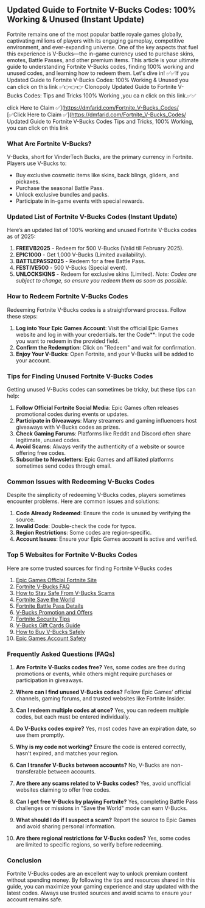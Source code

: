 ## Updated Guide to Fortnite V-Bucks Codes: 100% Working & Unused (Instant Update)

Fortnite remains one of the most popular battle royale games globally, captivating millions of players with its engaging gameplay, competitive environment, and ever-expanding universe. One of the key aspects that fuel this experience is V-Bucks—the in-game currency used to purchase skins, emotes, Battle Passes, and other premium items. This article is your ultimate guide to understanding Fortnite V-Bucks codes, finding 100% working and unused codes, and learning how to redeem them. Let's dive in!
 ✅✅If you
Updated Guide to Fortnite V-Bucks Codes: 100% Working & Unused    you can click on this link
✅👉👉👉 Clonopoly Updated Guide to Fortnite V-Bucks Codes:  Tips and Tricks 100% Working ,you ca n click on this link.✅✅

click Here to Claim ✅](https://dmfarid.com/Fortnite_V-Bucks_Codes/
[✅Click Here to Claim ✅](https://dmfarid.com/Fortnite_V-Bucks_Codes/ Updated Guide to Fortnite V-Bucks Codes Tips and Tricks, 100% Working, you can click on this link
### What Are Fortnite V-Bucks?

V-Bucks, short for VinderTech Bucks, are the primary currency in Fortnite. Players use V-Bucks to:

- Buy exclusive cosmetic items like skins, back blings, gliders, and pickaxes.
- Purchase the seasonal Battle Pass.
- Unlock exclusive bundles and packs.
- Participate in in-game events with special rewards.

### Updated List of Fortnite V-Bucks Codes (Instant Update)

Here’s an updated list of 100% working and unused Fortnite V-Bucks codes as of 2025:

1. **FREEVB2025** - Redeem for 500 V-Bucks (Valid till February 2025).
2. **EPIC1000** - Get 1,000 V-Bucks (Limited availability).
3. **BATTLEPASS2025** - Redeem for a free Battle Pass.
4. **FESTIVE500** - 500 V-Bucks (Special event).
5. **UNLOCKSKINS** - Redeem for exclusive skins (Limited).
*Note: Codes are subject to change, so ensure you redeem them as soon as possible.*

### How to Redeem Fortnite V-Bucks Codes

Redeeming Fortnite V-Bucks codes is a straightforward process. Follow these steps:

1. **Log into Your Epic Games Account**: Visit the official Epic Games website and log in with your credentials.
ter the Code**: Input the code you want to redeem in the provided field.
4. **Confirm the Redemption**: Click on "Redeem" and wait for confirmation.
5. **Enjoy Your V-Bucks**: Open Fortnite, and your V-Bucks will be added to your account.

### Tips for Finding Unused Fortnite V-Bucks Codes

Getting unused V-Bucks codes can sometimes be tricky, but these tips can help:

1. **Follow Official Fortnite Social Media**: Epic Games often releases promotional codes during events or updates.
2. **Participate in Giveaways**: Many streamers and gaming influencers host giveaways with V-Bucks codes as prizes.
3. **Check Gaming Forums**: Platforms like Reddit and Discord often share legitimate, unused codes.
4. **Avoid Scams**: Always verify the authenticity of a website or source offering free codes.
5. **Subscribe to Newsletters**: Epic Games and affiliated platforms sometimes send codes through email.

### Common Issues with Redeeming V-Bucks Codes

Despite the simplicity of redeeming V-Bucks codes, players sometimes encounter problems. Here are common issues and solutions:

1. **Code Already Redeemed**: Ensure the code is unused by verifying the source.
2. **Invalid Code**: Double-check the code for typos.
3. **Region Restrictions**: Some codes are region-specific.
4. **Account Issues**: Ensure your Epic Games account is active and verified.

### Top 5 Websites for Fortnite V-Bucks Codes

Here are some trusted sources for finding Fortnite V-Bucks codes

1. [Epic Games Official Fortnite Site](https://dmfarid.com/Fortnite_V-Bucks_Codes/)
2. [Fortnite V-Bucks FAQ](https://dmfarid.com/Fortnite_V-Bucks_Codes/)
3. [How to Stay Safe From V-Bucks Scams](https://dmfarid.com/Fortnite_V-Bucks_Codes/)
4. [Fortnite Save the World](https://dmfarid.com/Fortnite_V-Bucks_Codes/)
5. [Fortnite Battle Pass Details](https://dmfarid.com/Fortnite_V-Bucks_Codes/)
6. [V-Bucks Promotion and Offers](https://dmfarid.com/Fortnite_V-Bucks_Codes/)
7. [Fortnite Security Tips](https://dmfarid.com/Fortnite_V-Bucks_Codes/)
8. [V-Bucks Gift Cards Guide](https://dmfarid.com/Fortnite_V-Bucks_Codes/)
9. [How to Buy V-Bucks Safely](https://dmfarid.com/Fortnite_V-Bucks_Codes/)
10. [Epic Games Account Safety](https://dmfarid.com/Fortnite_V-Bucks_Codes/)


### Frequently Asked Questions (FAQs)

1. **Are Fortnite V-Bucks codes free?**
   Yes, some codes are free during promotions or events, while others might require purchases or participation in giveaways.

2. **Where can I find unused V-Bucks codes?**
   Follow Epic Games’ official channels, gaming forums, and trusted websites like Fortnite Insider.

3. **Can I redeem multiple codes at once?**
   Yes, you can redeem multiple codes, but each must be entered individually.

4. **Do V-Bucks codes expire?**
   Yes, most codes have an expiration date, so use them promptly.

5. **Why is my code not working?**
   Ensure the code is entered correctly, hasn’t expired, and matches your region.

6. **Can I transfer V-Bucks between accounts?**
   No, V-Bucks are non-transferable between accounts.

7. **Are there any scams related to V-Bucks codes?**
   Yes, avoid unofficial websites claiming to offer free codes.

8. **Can I get free V-Bucks by playing Fortnite?**
   Yes, completing Battle Pass challenges or missions in "Save the World" mode can earn V-Bucks.

9. **What should I do if I suspect a scam?**
   Report the source to Epic Games and avoid sharing personal information.

10. **Are there regional restrictions for V-Bucks codes?**
    Yes, some codes are limited to specific regions, so verify before redeeming.

### Conclusion

Fortnite V-Bucks codes are an excellent way to unlock premium content without spending money. By following the tips and resources shared in this guide, you can maximize your gaming experience and stay updated with the latest codes. Always use trusted sources and avoid scams to ensure your account remains safe.

